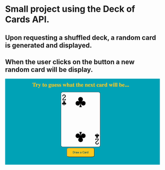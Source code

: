 # Small project using the Deck of Cards API.     

## Upon requesting a shuffled deck, a random card is generated and displayed.

## When the user clicks on the button a new random card will be display.


<img src="src/images/screen.gif" alt="This is a gif of my login form">

